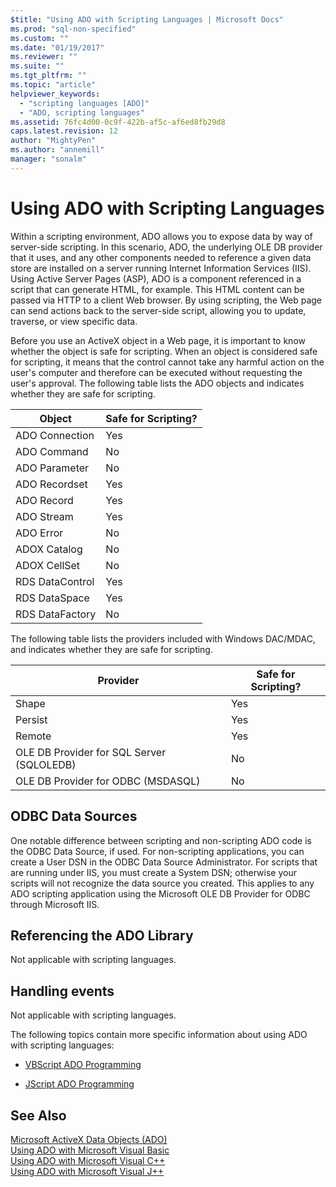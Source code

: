 ```yaml
---
$title: "Using ADO with Scripting Languages | Microsoft Docs"
ms.prod: "sql-non-specified"
ms.custom: ""
ms.date: "01/19/2017"
ms.reviewer: ""
ms.suite: ""
ms.tgt_pltfrm: ""
ms.topic: "article"
helpviewer_keywords: 
  - "scripting languages [ADO]"
  - "ADO, scripting languages"
ms.assetid: 76fc4d00-0c9f-422b-af5c-af6ed8fb29d8
caps.latest.revision: 12
author: "MightyPen"
ms.author: "annemill"
manager: "sonalm"
---
```

# Using ADO with Scripting Languages
Within a scripting environment, ADO allows you to expose data by way of server-side scripting. In this scenario, ADO, the underlying OLE DB provider that it uses, and any other components needed to reference a given data store are installed on a server running Internet Information Services (IIS). Using Active Server Pages (ASP), ADO is a component referenced in a script that can generate HTML, for example. This HTML content can be passed via HTTP to a client Web browser. By using scripting, the Web page can send actions back to the server-side script, allowing you to update, traverse, or view specific data.  
  
 Before you use an ActiveX object in a Web page, it is important to know whether the object is safe for scripting. When an object is considered safe for scripting, it means that the control cannot take any harmful action on the user's computer and therefore can be executed without requesting the user's approval. The following table lists the ADO objects and indicates whether they are safe for scripting.  
  
|Object|Safe for Scripting?|  
|------------|-------------------------|  
|ADO Connection|Yes|  
|ADO Command|No|  
|ADO Parameter|No|  
|ADO Recordset|Yes|  
|ADO Record|Yes|  
|ADO Stream|Yes|  
|ADO Error|No|  
|ADOX Catalog|No|  
|ADOX CellSet|No|  
|RDS DataControl|Yes|  
|RDS DataSpace|Yes|  
|RDS DataFactory|No|  
  
 The following table lists the providers included with Windows DAC/MDAC, and indicates whether they are safe for scripting.  
  
|Provider|Safe for Scripting?|  
|--------------|-------------------------|  
|Shape|Yes|  
|Persist|Yes|  
|Remote|Yes|  
|OLE DB Provider for SQL Server (SQLOLEDB)|No|  
|OLE DB Provider for ODBC (MSDASQL)|No|  
  
## ODBC Data Sources  
 One notable difference between scripting and non-scripting ADO code is the ODBC Data Source, if used. For non-scripting applications, you can create a User DSN in the ODBC Data Source Administrator. For scripts that are running under IIS, you must create a System DSN; otherwise your scripts will not recognize the data source you created. This applies to any ADO scripting application using the Microsoft OLE DB Provider for ODBC through Microsoft IIS.  
  
## Referencing the ADO Library  
 Not applicable with scripting languages.  
  
## Handling events  
 Not applicable with scripting languages.  
  
 The following topics contain more specific information about using ADO with scripting languages:  
  
-   [VBScript ADO Programming](../../../ado/guide/appendixes/vbscript-ado-programming.md)  
  
-   [JScript ADO Programming](../../../ado/guide/appendixes/jscript-ado-programming.md)  
  
## See Also  
 [Microsoft ActiveX Data Objects (ADO)](../../../ado/microsoft-activex-data-objects-ado.md)   
 [Using ADO with Microsoft Visual Basic](../../../ado/guide/appendixes/using-ado-with-microsoft-visual-basic.md)   
 [Using ADO with Microsoft Visual C++](../../../ado/guide/appendixes/using-ado-with-microsoft-visual-c.md)   
 [Using ADO with Microsoft Visual J++](../../../ado/guide/appendixes/using-ado-with-microsoft-visual-j.md)